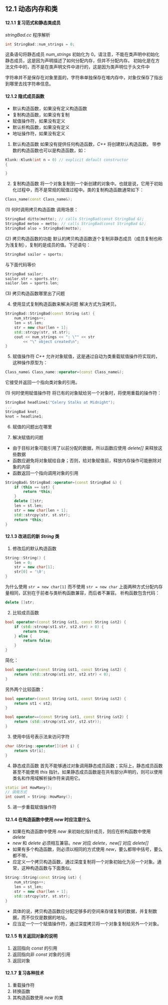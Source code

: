 ## 12.1 动态内存和类

#### 12.1.1 复习范式和静态类成员

*stringBad.cc* 程序解析 
```cpp
int StringBad::num_strings = 0;
```
这条语句将静态成员 *num_strings* 初始化为 0。请注意，不能在类声明中初始化静态成员，这是因为声明描述了如何分配内存，但并不分配内存。
初始化是在方法文件中的，而不是在类声明文件中进行的，这是因为类声明位于头文件中

字符串并不是保存在对象里面的，字符串单独保存在堆内存中，对象仅保存了指出到哪里去找字符串信息。

#### 12.1.2 隐式成员函数
- 默认构造函数，如果没有定义构造函数
- 复制构造函数，如果没有复制
- 赋值操作符，如果没有定义
- 默认析构函数，如果没有定义
- 地址操作符，如果没有定义

1. 默认构造函数
如果没有提供任何构造函数，*C++* 将创建默认构造函数。
带参数的构造函数也可以是构造函数，如：
```cpp
Klunk::Klunk(int n = 0) // explicit default constructor
{

}
```

2. 复制构造函数
将一个对象复制到一个新创建的对象中。也就是说，它用于初始化过程中，而不是常规的赋值过程中。类的复制构造函数通常如下：
```cpp
Class_name(const Class_name&);
```
(1) 何时调用拷贝构造函数
调用场景：
```cpp
StringBad ditto(motto); // calls StringBad(const StringBad &);
StringBad metoo = metto; // calls StringBad(const StringBad &);
StringBad also = StringBad(motto); 
```

(2) 拷贝构造函数的功能
默认的拷贝构造函数逐个复制非静态成员（成员复制也称为浅复制），复制的是成员的值。下述语句：
```cpp
StringBad sailor = sports;
```
与下面代码等价
```cpp
StringBad sailor;
sailor.str = sports.str;
sailor.len = sports.len;
```

(3) 拷贝构造函数哪里出了问题

4. 使用显式复制构造函数来解决问题
解决方式为深拷贝。
```cpp
StringBad::StringBad(const String &st) {
    num_strings++;
    len = st.len;
    str = new char[len + 1];
    std::strcpy(str, st.str);
    cout << num_strings << ": \"" << str
        << "\" object created\n";
}
```

5. 赋值操作符
*C++* 允许对象赋值，这是通过自动为类重载赋值操作符实现的，这种操作原型为：
```cpp
Class_name& Class_name::operator=(const Class_name&);
```
它接受并返回一个指向类对象的引用。

(1) 何时使用赋值操作符
将已有的对象赋给另一个对象时，将使用重载的操作符：  
```cpp
StringBad headline1("Celery Stalks at Midnight");
...
StringBad knot;
knot = headline1;
```

6. 赋值的问题出在哪里

7. 解决赋值的问题
- 由于目标对象可能引用了以前分配的数据，所以函数应使用 *delete[]* 来释放这些数据
- 函数应避免将对象赋给自身；否则，给对象赋值前，释放内存操作可能删除对象的内容
- 函数返回一个指向调用对象的引用

```cpp
StringBad& StringBad::operator=(const StringBad &) {
    if (this == &st) {
        return *this;
    }
    delete []str;
    len = st.len;
    str = new char[len + 1];
    std::strcpy(str, st.str);
    return *this;
}
```

#### 12.1.3 改进后的新 *String* 类
1. 修改后的默认构造函数
```cpp
String::String() {
    len = 0;
    str = new char[1];
    str[0] = '\0';
}
```

为什么使用 `str = new char[1]` 而不使用 `str = new char`
上面两种方式分配内存量相同，区别在于前者与类析构函数兼容，而后者不兼容。
析构函数包含代码：
```cpp
delete []str;
```

2. 比较成员函数
```cpp
bool operator<(const String &st1, const String &st2) {
    if (std::strcmp(st1.str, st2.str) > 0) {
        return true;
    } else {
        return false;
    }
}
```
简化：
```cpp
bool operator<(const String &st1, const String &st2) {
    return (std::strcmp(st1.str, st2.str) < 0);
}
```

另外两个比较函数：
```cpp
bool operator>(const String &st1, const String &st2) {
    return st1 < st2;
}

bool operator==(const String &st1, const String &st2) {
    return (std::strcmp(st1.str, st2.str));
}
```

3. 使用中括号表示法来访问字符
```cpp
char &String::operator[](int i) {
    return str[i];
}
```

4. 静态成员函数
首先不能够通过对象调用静态成员函数；实际上，静态成员函数甚至不能使用 *this* 指针。如果静态成员函数是在共有部分声明的，则可以使用类名和作用域解析操作符来调用它。

```cpp
static int HowMany();
// 调用方式
int count = String::HowMany();
```

5. 进一步重载赋值操作符

#### 12.1.4 在构造函数中使用 *new* 时应注意什么
- 如果在构造函数中使用 *new* 来初始化指针成员，则应在析构函数中使用 *delete*
- *new* 和 *delete* 必须相互兼容。*new* 对应 *delete*，*new[]* 对应 *delete[]*
- 如果有多个构造函数，则必须以相同的方式使用 *new*，要么都带中括号，要么都不带。
- 应定义一个拷贝构造函数，通过深度复制将一个对象初始化为另一个对象。通常，这种构造函数与下面类似。
```cpp
String::String(const String &st) {
    num_strings++;
    len = st_len;
    str = new char[len + 1];
    std::strcpy(str, st.str);
}
```
- 具体的说，拷贝构造函数应分配足够多的空间来存储复制的数据，并复制数据，而不仅仅是数据的地址。
- 应当定一个一个赋值操作符，通过深度拷贝将一个对象复制给另外一个对象。

#### 12.1.5 有关返回对象的说明
1. 返回指向 *const* 的引用
2. 返回指向非 *const* 对象的引用
3. 返回对象

#### 12.1.7 复习各种技术
1. 重载操作符
2. 转换函数
3. 其构造函数使用 *new* 的类


